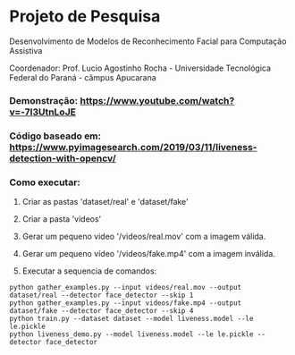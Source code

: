 # Projeto de Pesquisa

Desenvolvimento de Modelos de Reconhecimento Facial para Computação Assistiva

Coordenador: Prof. Lucio Agostinho Rocha - Universidade Tecnológica Federal do Paraná -  câmpus Apucarana

### Demonstração: https://www.youtube.com/watch?v=-7l3UtnLoJE

### Código baseado em: https://www.pyimagesearch.com/2019/03/11/liveness-detection-with-opencv/

### Como executar:

1. Criar as pastas 'dataset/real' e 'dataset/fake'

2. Criar a pasta 'videos'

3. Gerar um pequeno video '/videos/real.mov' com a imagem válida.

4. Gerar um pequeno vídeo '/videos/fake.mp4' com a imagem inválida.

5. Executar a sequencia de comandos:

```
python gather_examples.py --input videos/real.mov --output dataset/real --detector face_detector --skip 1
python gather_examples.py --input videos/fake.mp4 --output dataset/fake --detector face_detector --skip 4
python train.py --dataset dataset --model liveness.model --le le.pickle
python liveness_demo.py --model liveness.model --le le.pickle --detector face_detector
```
